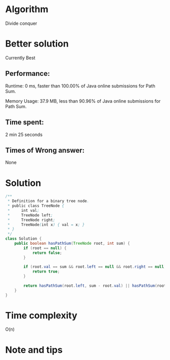 # Algorithm 

Divide conquer

# Better solution

Currently Best

## Performance:

Runtime: 0 ms, faster than 100.00% of Java online submissions for Path Sum.

Memory Usage: 37.9 MB, less than 90.96% of Java online submissions for Path Sum.

## Time spent:

2 min 25 seconds

## Times of Wrong answer:

None

# Solution 

```java
/**
 * Definition for a binary tree node.
 * public class TreeNode {
 *     int val;
 *     TreeNode left;
 *     TreeNode right;
 *     TreeNode(int x) { val = x; }
 * }
 */
class Solution {
    public boolean hasPathSum(TreeNode root, int sum) {
        if (root == null) {
            return false;
        }
        
        if (root.val == sum && root.left == null && root.right == null) {
            return true;
        }
        
        return hasPathSum(root.left, sum - root.val) || hasPathSum(root.right, sum - root.val);
    }
}
```

# Time complexity

O(n)

# Note and tips



